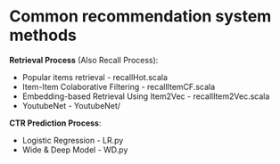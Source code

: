 # Common recommendation system methods

**Retrieval Process** (Also Recall Process):

- Popular items retrieval - recallHot.scala
- Item-Item Colaborative Filtering - recallItemCF.scala
- Embedding-based Retrieval Using Item2Vec - recallItem2Vec.scala
- YoutubeNet - YoutubeNet/

**CTR Prediction Process**:
- Logistic Regression - LR.py
- Wide & Deep Model - WD.py
